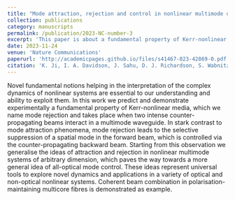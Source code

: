 ```yaml
---
title: "Mode attraction, rejection and control in nonlinear multimode optics"
collection: publications
category: manuscripts
permalink: /publication/2023-NC-number-3
excerpt: 'This paper is about a fundamental property of Kerr-nonlinear media - mode rejection in two intense counter-propagating light beams.'
date: 2023-11-24
venue: 'Nature Communications'
paperurl: 'http://academicpages.github.io/files/s41467-023-42869-0.pdf'
citation: 'K. Ji, I. A. Davidson, J. Sahu, D. J. Richardson, S. Wabnitz, M. Guasoni, "Mode attraction, rejection and control in nonlinear multimode optics," Nat. Commun. (2023).'
---
```


Novel fundamental notions helping in the interpretation of the complex dynamics of nonlinear systems are essential to our understanding and ability to exploit them. In this work we predict and demonstrate experimentally a fundamental property of Kerr-nonlinear media, which we name mode rejection and takes place when two intense counter-propagating beams interact in a multimode waveguide. In stark contrast to mode attraction phenomena, mode rejection leads to the selective suppression of a spatial mode in the forward beam, which is controlled via the counter-propagating backward beam. Starting from this observation we generalise the ideas of attraction and rejection in nonlinear multimode systems of arbitrary dimension, which paves the way towards a more general idea of all-optical mode control. These ideas represent universal tools to explore novel dynamics and applications in a variety of optical and non-optical nonlinear systems. Coherent beam combination in polarisation-maintaining multicore fibres is demonstrated as example.
